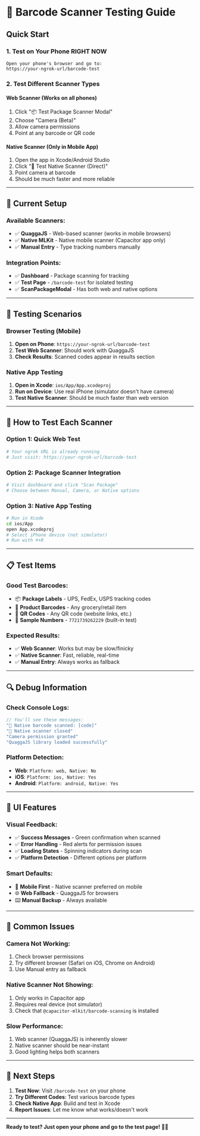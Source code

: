 # 📱 Barcode Scanner Testing Guide

## Quick Start

### 1. **Test on Your Phone RIGHT NOW**
```
Open your phone's browser and go to:
https://your-ngrok-url/barcode-test
```

### 2. **Test Different Scanner Types**

#### **Web Scanner (Works on all phones)**
1. Click "📦 Test Package Scanner Modal"
2. Choose "Camera (Beta)"
3. Allow camera permissions
4. Point at any barcode or QR code

#### **Native Scanner (Only in Mobile App)**
1. Open the app in Xcode/Android Studio
2. Click "📱 Test Native Scanner (Direct)"
3. Point camera at barcode
4. Should be much faster and more reliable

---

## 🔧 Current Setup

### **Available Scanners:**
- ✅ **QuaggaJS** - Web-based scanner (works in mobile browsers)
- ✅ **Native MLKit** - Native mobile scanner (Capacitor app only)
- ✅ **Manual Entry** - Type tracking numbers manually

### **Integration Points:**
- ✅ **Dashboard** - Package scanning for tracking
- ✅ **Test Page** - `/barcode-test` for isolated testing
- ✅ **ScanPackageModal** - Has both web and native options

---

## 🎯 Testing Scenarios

### **Browser Testing (Mobile)**
1. **Open on Phone**: `https://your-ngrok-url/barcode-test`
2. **Test Web Scanner**: Should work with QuaggaJS
3. **Check Results**: Scanned codes appear in results section

### **Native App Testing**
1. **Open in Xcode**: `ios/App/App.xcodeproj`
2. **Run on Device**: Use real iPhone (simulator doesn't have camera)
3. **Test Native Scanner**: Should be much faster than web version

---

## 🚀 How to Test Each Scanner

### **Option 1: Quick Web Test**
```bash
# Your ngrok URL is already running
# Just visit: https://your-ngrok-url/barcode-test
```

### **Option 2: Package Scanner Integration**
```bash
# Visit dashboard and click "Scan Package"
# Choose between Manual, Camera, or Native options
```

### **Option 3: Native App Testing**
```bash
# Run in Xcode
cd ios/App
open App.xcodeproj
# Select iPhone device (not simulator)
# Run with ⌘+R
```

---

## 📋 Test Items

### **Good Test Barcodes:**
- 📦 **Package Labels** - UPS, FedEx, USPS tracking codes
- 🛒 **Product Barcodes** - Any grocery/retail item
- 📱 **QR Codes** - Any QR code (website links, etc.)
- 🎯 **Sample Numbers** - `7721739262229` (built-in test)

### **Expected Results:**
- ✅ **Web Scanner**: Works but may be slow/finicky
- ✅ **Native Scanner**: Fast, reliable, real-time
- ✅ **Manual Entry**: Always works as fallback

---

## 🔍 Debug Information

### **Check Console Logs:**
```javascript
// You'll see these messages:
"🔔 Native barcode scanned: [code]"
"🔔 Native scanner closed"
"Camera permission granted"
"QuaggaJS library loaded successfully"
```

### **Platform Detection:**
- **Web**: `Platform: web, Native: No`
- **iOS**: `Platform: ios, Native: Yes`
- **Android**: `Platform: android, Native: Yes`

---

## 🎨 UI Features

### **Visual Feedback:**
- ✅ **Success Messages** - Green confirmation when scanned
- ✅ **Error Handling** - Red alerts for permission issues
- ✅ **Loading States** - Spinning indicators during scan
- ✅ **Platform Detection** - Different options per platform

### **Smart Defaults:**
- 📱 **Mobile First** - Native scanner preferred on mobile
- 🌐 **Web Fallback** - QuaggaJS for browsers
- ⌨️ **Manual Backup** - Always available

---

## 🐛 Common Issues

### **Camera Not Working:**
1. Check browser permissions
2. Try different browser (Safari on iOS, Chrome on Android)
3. Use Manual entry as fallback

### **Native Scanner Not Showing:**
1. Only works in Capacitor app
2. Requires real device (not simulator)
3. Check that `@capacitor-mlkit/barcode-scanning` is installed

### **Slow Performance:**
1. Web scanner (QuaggaJS) is inherently slower
2. Native scanner should be near-instant
3. Good lighting helps both scanners

---

## 🚀 Next Steps

1. **Test Now**: Visit `/barcode-test` on your phone
2. **Try Different Codes**: Test various barcode types
3. **Check Native App**: Build and test in Xcode
4. **Report Issues**: Let me know what works/doesn't work

---

**Ready to test? Just open your phone and go to the test page!** 📱✨ 